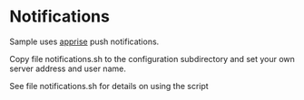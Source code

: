 # Notifications

Sample uses [apprise](https://github.com/caronc/apprise) push notifications.

Copy file notifications.sh to the configuration subdirectory and set your own server address and user name.

See file notifications.sh for details on using the script
